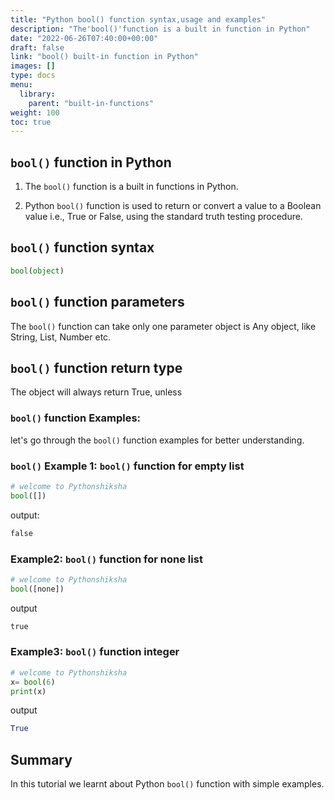 ```yaml
---
title: "Python bool() function syntax,usage and examples"
description: "The'bool()'function is a built in function in Python"
date: "2022-06-26T07:40:00+00:00"
draft: false
link: "bool() built-in function in Python"
images: []
type: docs
menu:
  library:
    parent: "built-in-functions"
weight: 100
toc: true
---
```


## `bool()` function in Python

1. The `bool()` function is a built in functions in Python.

2. Python `bool()` function is used to return or convert a value to a Boolean value i.e., True or False, using the standard truth testing procedure.


## `bool()` function syntax

```Python
bool(object)
```
## `bool()` function parameters

The `bool()` function can take only one parameter
object 	is Any object, like String, List, Number etc.

## `bool()` function return type

The object will always return True, unless

### `bool()` function Examples:

let's go through the `bool()` function examples for better understanding.

### `bool()` Example 1: `bool()` function for empty list

```Python
# welcome to Pythonshiksha
bool([])
```
output:

```Python
false
```

### Example2:  `bool()` function for none list
```Python
# welcome to Pythonshiksha
bool([none])
```
output
```Python
true
```

### Example3: `bool()` function integer

```Python
# welcome to Pythonshiksha
x= bool(6) 
print(x)
```
output
```Python
True
```

## Summary 
In this tutorial we learnt about Python `bool()` function with simple examples.


